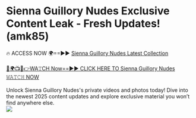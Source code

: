 # Sienna Guillory Nudes Exclusive Content Leak - Fresh Updates! (amk85)

🔥 ACCESS NOW 🌍==►► <a href="https://tinyurl.com/2mz8nhtm" rel="nofollow">Sienna Guillory Nudes Latest Collection</a>
<br><br>
[🔴🌍📺📱👉WA𝚃CH Now==►► CLICK HERE TO Sienna Guillory Nudes 𝚆𝙰𝚃𝙲𝙷 NOW](https://tinyurl.com/2mz8nhtm)
<br><br>
Unlock Sienna Guillory Nudes's private videos and photos today! Dive into the newest 2025 content updates and explore exclusive material you won’t find anywhere else.
<br>
<a href="https://tinyurl.com/2mz8nhtm" rel="nofollow" data-target="animated-image.originalLink"><img src="https://camo.githubusercontent.com/8a4f000d20f83aca3bf7ec5f350d767afa0574a8a352519fd8cfa583a6f93a33/68747470733a2f2f692e696d6775722e636f6d2f644a486b345a712e676966" data-canonical-src="https://i.imgur.com/dJHk4Zq.gif" style="max-width: 100%; display: inline-block;" data-target="animated-image.originalImage"></a>
<br>
